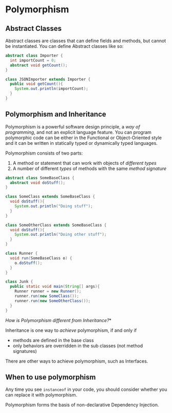 # Polymorphism

## Abstract Classes
Abstract classes are classes that can define fields and methods, but cannot be instantiated.  You can define Abstract classes like so:

```java
abstract class Importer {
  int importCount = 0;
  abstract void getCount();
}

class JSONImporter extends Importer {
  public void getCount(){
    System.out.println(importCount);
  }
}
```

## Polymorphism and Inheritance

Polymorphism is a powerful software design principle, a _way of programming_, and not an explicit language feature.  You can program polymorphic code can be either in the Functional or Object-Oriented style and it can be written in statically typed or dynamically typed languages.

Polymorphism consists of two parts:

1. A method or statement that can work with objects of _different types_
2. A number of different _types_ of methods with the same _method signature_

```java
abstract class SomeBaseClass {
  abstract void doStuff();
}

class SomeClass extends SomeBaseClass {
  void doStuff(){
    System.out.println("Doing stuff");
  }
}

class SomeOtherClass extends SomeBaseClass {
  void doStuff(){
    System.out.println("Doing other stuff");
  }
}

class Runner {
  void run(SomeBaseClass o) {
    o.doStuff();
  }
}

class Junk {
  public static void main(String[] args){
    Runner runner = new Runner();
    runner.run(new SomeClass());
    runner.run(new SomeOtherClass());
  }
}
```

*How is Polymorphism different from Inheritance?**

Inheritance is one way to _achieve_ polymorphism, if and only if

- methods are defined in the base class
- only behaviors are overridden in the sub classes (not method signatures)

There are other ways to achieve polymorphism, such as Interfaces.

## When to use polymorphism

Any time you see `instanceof` in your code, you should consider whether you can replace it with polymorphism.

Polymorphism forms the basis of non-declarative Dependency Injection.
